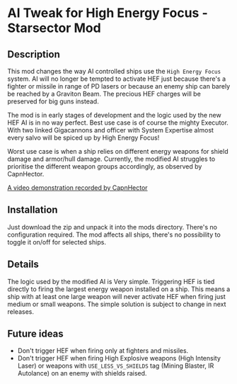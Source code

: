# AI Tweak for High Energy Focus - Starsector Mod #

## Description ##

This mod changes the way AI controlled ships use the `High Energy Focus` system. AI will no longer
be tempted to activate HEF just because there's a fighter or missile in range of PD lasers or because 
an enemy ship can barely be reached by a Graviton Beam. The precious HEF charges will be preserved 
for big guns instead.

The mod is in early stages of development and the logic used by the new HEF AI is in no way perfect.
Best use case is of course the mighty Executor. With two linked Gigacannons and officer with System 
Expertise almost every salvo will be spiced up by High Energy Focus!

Worst use case is when a ship relies on different energy weapons for shield damage and armor/hull damage.
Currently, the modified AI struggles to prioritise the different weapon groups accordingly, as observed
by CapnHector.

[A video demonstration recorded by CapnHector](https://www.youtube.com/watch?v=UF8Bg1KcT9w)

## Installation ##

Just download the zip and unpack it into the mods directory. There's no configuration required. 
The mod affects all ships, there's no possibility to toggle it on/off for selected ships.

## Details ##

The logic used by the modified AI is Very simple. Triggering HEF is tied directly to firing the 
largest energy weapon installed on a ship. This means a ship with at least one large weapon
will never activate HEF when firing just medium or small weapons. The simple solution is subject
to change in next releases.

## Future ideas ##

- Don't trigger HEF when firing only at fighters and missiles.
- Don't trigger HEF when firing High Explosive weapons (High Intensity Laser) or weapons with 
  `USE_LESS_VS_SHIELDS` tag (Mining Blaster, IR Autolance) on an enemy with shields raised.